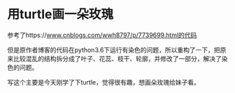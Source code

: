# 用turtle画一朵玫瑰

参考了https://www.cnblogs.com/wwh8797/p/7739699.html的代码

但是原作者博客的代码在python3.6下运行有染色的问题，所以重构了一下，把原来比较混乱的结构拆分成了叶子、花蕊、枝干、轮廓，并修改了一部分，解决了染色的问题。

写这个主要是今天刚学了下turtle，觉得很有趣，想画朵玫瑰给妹子看。
